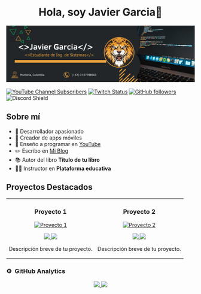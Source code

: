<div align="center">
  <h1 align="center">Hola, soy Javier Garcia👋</h1>
</div>
<img src="https://github.com/javiergarciam1/javiergarciam1/blob/main/header.png" alt="Imagen de portada">

[![YouTube Channel Subscribers](https://img.shields.io/youtube/channel/subscribers/tuID?style=social)](https://youtube.com/tu-canal)
[![Twitch Status](https://img.shields.io/twitch/status/tuUsuario?style=social)](https://www.twitch.tv/tuUsuario)
[![GitHub followers](https://img.shields.io/github/followers/tuUsuario?style=social)](https://github.com/tuUsuario)
![Discord Shield](https://discordapp.com/api/guilds/tuID/widget.png?style=shield)

## Sobre mí

- 🌟 Desarrollador apasionado
- 📲 Creador de apps móviles
- 🎥 Enseño a programar en [YouTube](https://youtube.com/tu-canal)
- ✏️ Escribo en [Mi Blog](https://tusitio.com/blog)
- 📚 Autor del libro **Título de tu libro**
- 🧑‍🏫 Instructor en **Plataforma educativa**

## Proyectos Destacados
<table>
<tr>
  <td width="50%">
    <h3 align="center">Proyecto 1</h3>
    <div align="center">
      <a href="https://github.com/tuUsuario/tu-proyecto-1" target="_blank"><img src="https://link-a-tu-imagen.com/imagen1.jpg" width="400" alt="Proyecto 1"></a>
      <p>
        <a href="https://github.com/tuUsuario/tu-proyecto-1" target="_blank">
          <img src="https://img.shields.io/badge/CÓDIGO-ff9?style=for-the-badge&logo=github&logoColor=black">
        </a>
        <a href="https://youtu.be/tu-video-1" target="_blank">
          <img src="https://img.shields.io/badge/-YouTube-green?style=for-the-badge&color=fbfc40">
        </a>
      </p>
      <p>Descripción breve de tu proyecto.</p>
    </div>
  </td>

  <td width="50%">
    <h3 align="center">Proyecto 2</h3>
    <div align="center">
      <a href="https://github.com/tuUsuario/tu-proyecto-2" target="_blank"><img src="https://link-a-tu-imagen.com/imagen2.jpg" width="400" alt="Proyecto 2"></a>
      <p>
        <a href="https://github.com/tuUsuario/tu-proyecto-2" target="_blank">
          <img src="https://img.shields.io/badge/C%C3%93DIGO-80ffaa?style=for-the-badge&logo=github&logoColor=black">
        </a>
        <a href="https://youtu.be/tu-video-2" target="_blank">
          <img src="https://img.shields.io/badge/-YouTube-green?style=for-the-badge&color=3fFD7f">
        </a>
      </p>
      <p>Descripción breve de tu proyecto.</p>
    </div>
  </td>
</tr>
</table>

### ⚙️ &nbsp;GitHub Analytics

<p align="center">
  <a href="https://github.com/tuUsuario">
    <img height="180em" src="https://github-readme-stats-eight-theta.vercel.app/api?username=tuUsuario&show_icons=true&theme=algolia&include_all_commits=true&count_private=true"/>
    <img height="180em" src="https://github-readme-stats-eight-theta.vercel.app/api/top-langs/?username=tuUsuario&layout=compact&langs_count=8&theme=algolia"/>
  </a>
</p>

